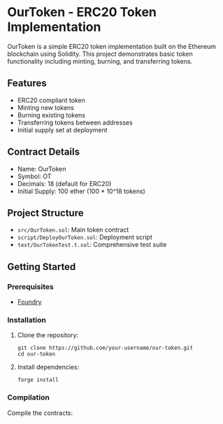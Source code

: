 # OurToken - ERC20 Token Implementation

OurToken is a simple ERC20 token implementation built on the Ethereum blockchain using Solidity. This project demonstrates basic token functionality including minting, burning, and transferring tokens.

## Features

- ERC20 compliant token
- Minting new tokens
- Burning existing tokens
- Transferring tokens between addresses
- Initial supply set at deployment

## Contract Details

- Name: OurToken
- Symbol: OT
- Decimals: 18 (default for ERC20)
- Initial Supply: 100 ether (100 * 10^18 tokens)

## Project Structure

- `src/OurToken.sol`: Main token contract
- `script/DeployOurToken.sol`: Deployment script
- `test/OurTokenTest.t.sol`: Comprehensive test suite

## Getting Started

### Prerequisites

- [Foundry](https://book.getfoundry.sh/getting-started/installation.html)

### Installation

1. Clone the repository:
   ```
   git clone https://github.com/your-username/our-token.git
   cd our-token
   ```

2. Install dependencies:
   ```
   forge install
   ```

### Compilation

Compile the contracts:
